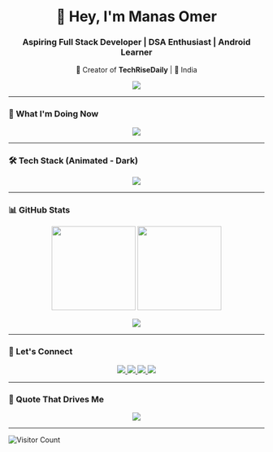 <h1 align="center">👋 Hey, I'm Manas Omer</h1>
<h3 align="center">Aspiring Full Stack Developer | DSA Enthusiast | Android Learner</h3>

<p align="center">
  🔧 Creator of <b>TechRiseDaily</b> | 📍 India  
</p>

<p align="center">
  <img src="https://readme-typing-svg.demolab.com?font=Fira+Code&pause=1000&color=58A6FF&center=true&vCenter=true&width=1000&lines=Learning+DSA+in+Java+💻;Full+Stack+MERN+Development+🌐;Android+Development+with+Java+%26+Kotlin+📱;Documenting+my+Tech+Journey+daily+📚;Welcome+to+TechRiseDaily+🚀" />
</p>

---

### 🚀 What I'm Doing Now

<p align="center">
  <img src="https://readme-typing-svg.demolab.com?font=Fira+Code&pause=1000&color=FACC15&width=1000&center=true&lines=📚+Learning+DSA+using+Java+on+LeetCode+%2B+GFG;🌐+Building+Full+Stack+Projects+with+MERN+Stack;📱+Android+App+Development+with+Java+%26+Kotlin;📸+Sharing+my+daily+journey+on+Instagram+and+YouTube" />
</p>

---

### 🛠 Tech Stack (Animated - Dark)

<p align="center">
  <img src="https://readme-typing-svg.demolab.com?font=Fira+Code&pause=1000&color=F97316&center=true&width=1000&lines=Languages%3A+Java+%7C+C%2B%2B+%7C+JavaScript+%7C+Kotlin+%7C+HTML+%7C+CSS;Frontend%3A+React+%7C+Redux+%7C+Bootstrap+%7C+TailwindCSS;Backend%3A+Node.js+%7C+Express.js+%7C+MongoDB;Tools%3A+Git+%7C+GitHub+%7C+VSCode+%7C+Android+Studio" />
</p>

---

### 📊 GitHub Stats

<p align="center">
  <img src="https://github-readme-stats.vercel.app/api?username=manasomer0902&show_icons=true&theme=radical" height="165"/>
  <img src="https://github-readme-stats.vercel.app/api/top-langs/?username=manasomer0902&layout=compact&theme=tokyonight" height="165"/>
</p>

<p align="center">
  <img src="https://github-readme-streak-stats.herokuapp.com/?user=manasomer0902&theme=radical" />
</p>

---

### 🔗 Let's Connect

<p align="center">
  <a href="https://www.linkedin.com/in/manas-omer-6066b5287?utm_source=share&utm_campaign=share_via&utm_content=profile&utm_medium=ios_app">
    <img src="https://img.shields.io/badge/LinkedIn-%230077B5?style=for-the-badge&logo=linkedin&logoColor=white" />
  </a>
  <a href="https://github.com/manasomer0902">
    <img src="https://img.shields.io/badge/GitHub-%23121011?style=for-the-badge&logo=github&logoColor=white" />
  </a>
  <a href="https://youtube.com/@TechRiseDaily">
    <img src="https://img.shields.io/badge/YouTube-%23FF0000?style=for-the-badge&logo=youtube&logoColor=white" />
  </a>
  <a href="https://instagram.com/TechRiseDaily">
    <img src="https://img.shields.io/badge/Instagram-%23E4405F?style=for-the-badge&logo=instagram&logoColor=white" />
  </a>
</p>

---

### 💬 Quote That Drives Me

<p align="center">
  <img src="https://readme-typing-svg.demolab.com?font=Fira+Code&pause=2000&color=16F7A6&center=true&width=800&lines=✨+“Consistency+is+more+powerful+than+intensity.”+✨" />
</p>

---

![Visitor Count](https://komarev.com/ghpvc/?username=manasomer0902&style=flat-square&color=green)

